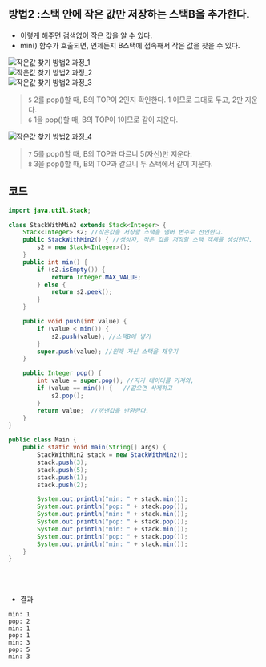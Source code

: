## 방법2 :스택 안에 작은 값만 저장하는 스택B을 추가한다.
+ 이렇게 해주면 검색없이 작은 값을 알 수 있다.
+ min() 함수가 호출되면, 언제든지 B스택에 접속해서 작은 값을 찾을 수 있다.

![작은값 찾기 방법2 과정_1](https://user-images.githubusercontent.com/57389368/187400507-b43df957-860b-4bde-a554-3e86eeec4e97.JPG) <br>
![작은값 찾기 방법2 과정_2](https://user-images.githubusercontent.com/57389368/187400756-de39d18b-4746-446c-9853-7360fbbd3638.JPG) <br> 
![작은값 찾기 방법2 과정_3](https://user-images.githubusercontent.com/57389368/187401906-0f9b0257-bef9-4347-9b70-ff22744cf216.JPG) <br>
> `5` 2를 pop()할 때, B의 TOP이 2인지 확인한다. 1 이므로 그대로 두고, 2만 지운다. <br>
> `6` 1을 pop()할 때, B의 TOP이 1이므로 같이 지운다.

![작은값 찾기 방법2 과정_4](https://user-images.githubusercontent.com/57389368/187401985-c85b79e0-83bf-4ea8-8b66-e8b9e22309b6.JPG) <br>
> `7` 5를 pop()할 때, B의 TOP과 다르니 5(자신)만 지운다. <br>
> `8` 3을 pop()할 때, B의 TOP과 같으니 두 스택에서 같이 지운다.

## 코드
```java
import java.util.Stack;

class StackWithMin2 extends Stack<Integer> {
    Stack<Integer> s2; //작은값을 저장할 스택을 멤버 변수로 선언한다.
    public StackWithMin2() { //생성자, 작은 값을 저장할 스택 객체를 생성한다.
        s2 = new Stack<Integer>();
    }
    public int min() {
        if (s2.isEmpty()) {
            return Integer.MAX_VALUE;
        } else {
            return s2.peek();
        }
    }

    public void push(int value) {
        if (value < min()) {
            s2.push(value); //스택B에 넣기
        }
        super.push(value); //원래 자신 스택을 채우기
    }

    public Integer pop() {
        int value = super.pop(); //자기 데이터를 가져와,
        if (value == min()) {   //같으면 삭제하고
            s2.pop();
        }
        return value;  //꺼낸값을 반환한다.
    }
}

public class Main {
    public static void main(String[] args) {
        StackWithMin2 stack = new StackWithMin2();
        stack.push(3);
        stack.push(5);
        stack.push(1);
        stack.push(2);

        System.out.println("min: " + stack.min());
        System.out.println("pop: " + stack.pop());
        System.out.println("min: " + stack.min());
        System.out.println("pop: " + stack.pop());
        System.out.println("min: " + stack.min());
        System.out.println("pop: " + stack.pop());
        System.out.println("min: " + stack.min());
    }
}
```

<br>  <br>

+ 결과
```
min: 1
pop: 2
min: 1
pop: 1
min: 3
pop: 5
min: 3
```



